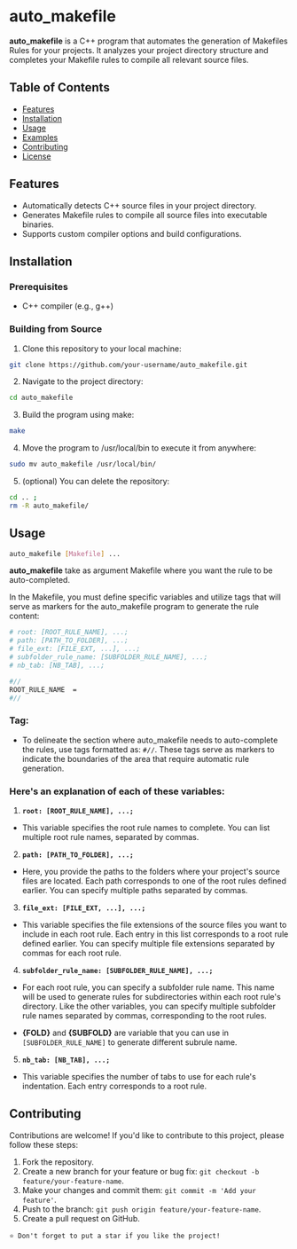 # auto_makefile

**auto_makefile** is a C++ program that automates the generation of Makefiles Rules for your projects. It analyzes your project directory structure and completes your Makefile rules to compile all relevant source files.

## Table of Contents
- [Features](#features)
- [Installation](#installation)
- [Usage](#usage)
- [Examples](#examples)
- [Contributing](#contributing)
- [License](#license)

## Features

- Automatically detects C++ source files in your project directory.
- Generates Makefile rules to compile all source files into executable binaries.
- Supports custom compiler options and build configurations.

## Installation

### Prerequisites

- C++ compiler (e.g., g++)

### Building from Source

1. Clone this repository to your local machine:
```bash
git clone https://github.com/your-username/auto_makefile.git
```

2. Navigate to the project directory:
```bash
cd auto_makefile
```
3. Build the program using make:
```bash
make
```

4. Move the program to /usr/local/bin to execute it from anywhere:
```bash
sudo mv auto_makefile /usr/local/bin/
```

5. (optional) You can delete the repository:
```bash
cd .. ;
rm -R auto_makefile/
```
## Usage
```bash
auto_makefile [Makefile] ...
```
**auto_makefile** take as argument Makefile where you want the rule to be auto-completed.

In the Makefile, you must define specific variables and utilize tags that will serve as markers for the auto_makefile program to generate the rule content:
```bash
# root: [ROOT_RULE_NAME], ...;
# path: [PATH_TO_FOLDER], ...;
# file_ext: [FILE_EXT, ...], ...;
# subfolder_rule_name: [SUBFOLDER_RULE_NAME], ...;
# nb_tab: [NB_TAB], ...;

#//
ROOT_RULE_NAME  =
#//
```
### Tag:

- To delineate the section where auto_makefile needs to auto-complete the rules, use tags formatted as: `#//`. These tags serve as markers to indicate the boundaries of the area that require automatic rule generation.

### Here's an explanation of each of these variables:

1. **`root: [ROOT_RULE_NAME], ...;`**

- This variable specifies the root rule names to complete. You can list multiple root rule names, separated by commas.

2. **`path: [PATH_TO_FOLDER], ...;`**

- Here, you provide the paths to the folders where your project's source files are located. Each path corresponds to one of the root rules defined earlier. You can specify multiple paths separated by commas.

3. **`file_ext: [FILE_EXT, ...], ...;`**

- This variable specifies the file extensions of the source files you want to include in each root rule. Each entry in this list corresponds to a root rule defined earlier. You can specify multiple file extensions separated by commas for each root rule.

4. **`subfolder_rule_name: [SUBFOLDER_RULE_NAME], ...;`**

- For each root rule, you can specify a subfolder rule name. This name will be used to generate rules for subdirectories within each root rule's directory. Like the other variables, you can specify multiple subfolder rule names separated by commas, corresponding to the root rules.

- **{FOLD}** and **{SUBFOLD}** are variable that you can use in `[SUBFOLDER_RULE_NAME]` to generate different subrule name.

5. **`nb_tab: [NB_TAB], ...;`**

- This variable specifies the number of tabs to use for each rule's indentation. Each entry corresponds to a root rule.

## Contributing
Contributions are welcome! If you'd like to contribute to this project, please follow these steps:

1. Fork the repository.
2. Create a new branch for your feature or bug fix: `git checkout -b feature/your-feature-name`.
3. Make your changes and commit them: `git commit -m 'Add your feature'`.
4. Push to the branch: `git push origin feature/your-feature-name`.
5. Create a pull request on GitHub.

`⭐ Don't forget to put a star if you like the project!`
